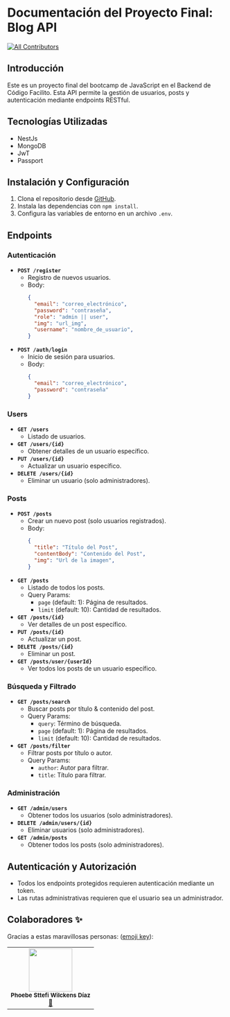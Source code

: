 # Documentación del Proyecto Final: Blog API

<!-- DOCS-IGNORE:start -->
<!-- ALL-CONTRIBUTORS-BADGE:START - Do not remove or modify this section -->
[![All Contributors](https://img.shields.io/badge/all_contributors-1-orange.svg?style=flat-square)](#contributors-)
<!-- ALL-CONTRIBUTORS-BADGE:END -->
<!-- DOCS-IGNORE:end -->

## Introducción

Este es un proyecto final del bootcamp de JavaScript en el Backend de Código Facilito. Esta API permite la gestión de usuarios, posts y autenticación mediante endpoints RESTful.

## Tecnologías Utilizadas

- NestJs
- MongoDB
- JwT
- Passport

## Instalación y Configuración

1. Clona el repositorio desde [GitHub](https://github.com/Phoebe-WD/api-blog-nestjs).
2. Instala las dependencias con `npm install`.
3. Configura las variables de entorno en un archivo `.env`.

## Endpoints

### Autenticación

- **`POST /register`**
  - Registro de nuevos usuarios.
  - Body:
    ```json
    {
      "email": "correo_electrónico",
      "password": "contraseña",
      "role": "admin || user",
      "img": "url_img",
      "username": "nombre_de_usuario",
    }
    ```
- **`POST /auth/login`**
  - Inicio de sesión para usuarios.
  - Body:
    ```json
    {
      "email": "correo_electrónico",
      "password": "contraseña"
    }
    ```

### Users

- **`GET /users`**
  - Listado de usuarios.
- **`GET /users/{id}`**
  - Obtener detalles de un usuario específico.
- **`PUT /users/{id}`**
  - Actualizar un usuario específico.
- **`DELETE /users/{id}`**
  - Eliminar un usuario (solo administradores).

### Posts

- **`POST /posts`**
  - Crear un nuevo post (solo usuarios registrados).
  - Body:
    ```json
    {
      "title": "Título del Post",
      "contentBody": "Contenido del Post",
      "img": "Url de la imagen",
    }
    ```
- **`GET /posts`**
  - Listado de todos los posts.
  - Query Params:
    - `page` (default: 1): Página de resultados.
    - `limit` (default: 10): Cantidad de resultados.
- **`GET /posts/{id}`**
  - Ver detalles de un post específico.
- **`PUT /posts/{id}`**
  - Actualizar un post.
- **`DELETE /posts/{id}`**
  - Eliminar un post.
- **`GET /posts/user/{userId}`**
  - Ver todos los posts de un usuario específico.

### Búsqueda y Filtrado

- **`GET /posts/search`**
  - Buscar posts por título & contenido del post.
  - Query Params:
    - `query`: Término de búsqueda.
    - `page` (default: 1): Página de resultados.
    - `limit` (default: 10): Cantidad de resultados.
- **`GET /posts/filter`**
  - Filtrar posts por título o autor.
  - Query Params:
    - `author`: Autor para filtrar.
    - `title`: Título para filtrar.

### Administración

- **`GET /admin/users`**
  - Obtener todos los usuarios (solo administradores).
- **`DELETE /admin/users/{id}`**
  - Eliminar usuarios (solo administradores).
- **`GET /admin/posts`**
  - Obtener todos los posts (solo administradores).

## Autenticación y Autorización

- Todos los endpoints protegidos requieren autenticación mediante un token.
- Las rutas administrativas requieren que el usuario sea un administrador.


## Colaboradores ✨

Gracias a estas maravillosas personas: ([emoji key](https://allcontributors.org/docs/en/emoji-key)):

<!-- ALL-CONTRIBUTORS-LIST:START - Do not remove or modify this section -->
<!-- prettier-ignore-start -->
<!-- markdownlint-disable -->
<!-- markdownlint-enable -->
<!-- prettier-ignore-end -->
<!-- ALL-CONTRIBUTORS-LIST:END -->

<table>
  <tr>
    <td align="center"><img src="https://avatars.githubusercontent.com/u/68600680?v=4" width="100px;" alt=""/><br /><sub><b>Phoebe Sttefi Wilckens Díaz</b></sub></a><br /><a href="https://github.com/Phoebe-WD/api-blog-nestjs" title="Documentation">📖</td>
  </tr>
</table>

<!-- DOCS-IGNORE:end -->